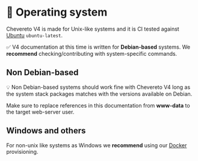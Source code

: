 # 🐧 Operating system

Chevereto V4 is made for Unix-like systems and it is CI tested against [Ubuntu](https://ubuntu.com/) `ubuntu-latest`.

✅ V4 documentation at this time is written for **Debian-based** systems. We **recommend** checking/contributing with system-specific commands.

## Non Debian-based

💡 Non Debian-based systems should work fine with Chevereto V4 long as the system stack packages matches with the versions available on Debian.

Make sure to replace references in this documentation from **www-data** to the target web-server user.

## Windows and others

For non-unix like systems as Windows we **recommend** using our [Docker](../installing/installation.md#using-docker) provisioning.
